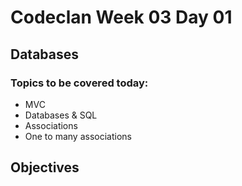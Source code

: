# Codeclan Week 03 Day 01

## Databases
### Topics to be covered today:

* MVC
* Databases & SQL
* Associations
* One to many associations


## Objectives
